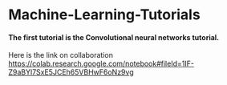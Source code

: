 # Machine-Learning-Tutorials
#### The first tutorial is the Convolutional neural networks tutorial.
Here is the link on collaboration https://colab.research.google.com/notebook#fileId=1IF-Z9aBYl7SxE5JCEh65VBHwF6oNz9vg
